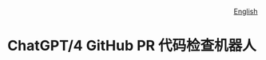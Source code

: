 <div align="right">

[English](README.md)

</div>

# <p align="center">ChatGPT/4 GitHub PR 代码检查机器人</p>

<p alig